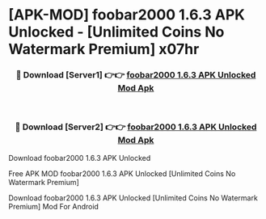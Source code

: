 # [APK-MOD] foobar2000 1.6.3 APK Unlocked - [Unlimited Coins No Watermark Premium] x07hr



<div align="center">
<h3>🔴 Download [Server1] 👉👉 <a href="https://momento.my/?title=foobar2000_1.6.3_APK_Unlocked">foobar2000 1.6.3 APK Unlocked Mod Apk</a></h3><br>

<h3>🔴 Download [Server2] 👉👉 <a href="https://momento.my/?title=foobar2000_1.6.3_APK_Unlocked">foobar2000 1.6.3 APK Unlocked Mod Apk</a></h3>
</div>



Download foobar2000 1.6.3 APK Unlocked 

Free APK MOD foobar2000 1.6.3 APK Unlocked [Unlimited Coins No Watermark Premium]

Download foobar2000 1.6.3 APK Unlocked [Unlimited Coins No Watermark Premium] Mod For Android
